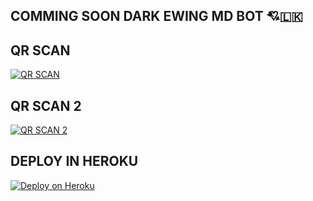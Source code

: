 ## COMMING SOON DARK EWING MD BOT 💘🇱🇰

## QR SCAN

[![QR SCAN](https://repl.it/badge/github/quiec/whatsAlfa)](https://replit.com/@VajiraRathnayak/DARK-EWING-MD?v=1)

## QR SCAN 2
 
[![QR SCAN 2](https://repl.it/badge/github/quiec/whatsAlfa)](https://replit.com/@savigaming2009/DARK-EWING-BOT-QR)

## DEPLOY IN HEROKU

 [![Deploy on Heroku](https://www.herokucdn.com/deploy/button.svg)](https://dashboard.heroku.com/new?template=https://github.com/vajirabot1/KING-VAJIRA-MD)
 
